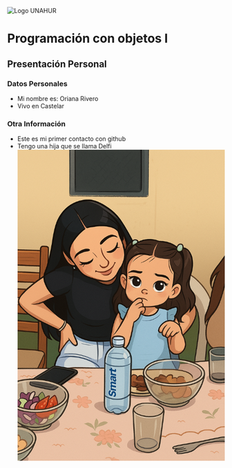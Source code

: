![Logo UNAHUR](./UNAHUR.png)

# Programación con objetos I
## Presentación Personal

### Datos Personales
- Mi nombre es: Oriana Rivero
- Vivo en Castelar


### Otra Información
- Este es mi primer contacto con github
- Tengo una hija que se llama Delfi
![Delfina](./delfi.png)
